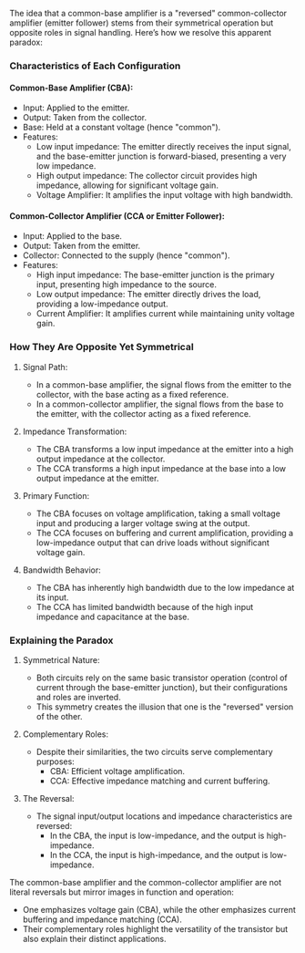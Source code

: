 The idea that a common-base amplifier is a "reversed" common-collector amplifier (emitter follower) stems from their symmetrical operation but opposite roles in signal handling. Here’s how we resolve this apparent paradox:

### Characteristics of Each Configuration

#### Common-Base Amplifier (CBA):
- Input: Applied to the emitter.
- Output: Taken from the collector.
- Base: Held at a constant voltage (hence "common").
- Features:
  - Low input impedance: The emitter directly receives the input signal, and the base-emitter junction is forward-biased, presenting a very low impedance.
  - High output impedance: The collector circuit provides high impedance, allowing for significant voltage gain.
  - Voltage Amplifier: It amplifies the input voltage with high bandwidth.

#### Common-Collector Amplifier (CCA or Emitter Follower):
- Input: Applied to the base.
- Output: Taken from the emitter.
- Collector: Connected to the supply (hence "common").
- Features:
  - High input impedance: The base-emitter junction is the primary input, presenting high impedance to the source.
  - Low output impedance: The emitter directly drives the load, providing a low-impedance output.
  - Current Amplifier: It amplifies current while maintaining unity voltage gain.

### How They Are Opposite Yet Symmetrical

1. Signal Path:
   - In a common-base amplifier, the signal flows from the emitter to the collector, with the base acting as a fixed reference.
   - In a common-collector amplifier, the signal flows from the base to the emitter, with the collector acting as a fixed reference.

2. Impedance Transformation:
   - The CBA transforms a low input impedance at the emitter into a high output impedance at the collector.
   - The CCA transforms a high input impedance at the base into a low output impedance at the emitter.

3. Primary Function:
   - The CBA focuses on voltage amplification, taking a small voltage input and producing a larger voltage swing at the output.
   - The CCA focuses on buffering and current amplification, providing a low-impedance output that can drive loads without significant voltage gain.

4. Bandwidth Behavior:
   - The CBA has inherently high bandwidth due to the low impedance at its input.
   - The CCA has limited bandwidth because of the high input impedance and capacitance at the base.

### Explaining the Paradox

1. Symmetrical Nature:
   - Both circuits rely on the same basic transistor operation (control of current through the base-emitter junction), but their configurations and roles are inverted.
   - This symmetry creates the illusion that one is the "reversed" version of the other.

2. Complementary Roles:
   - Despite their similarities, the two circuits serve complementary purposes:
     - CBA: Efficient voltage amplification.
     - CCA: Effective impedance matching and current buffering.

3. The Reversal:
   - The signal input/output locations and impedance characteristics are reversed:
     - In the CBA, the input is low-impedance, and the output is high-impedance.
     - In the CCA, the input is high-impedance, and the output is low-impedance.

The common-base amplifier and the common-collector amplifier are not literal reversals but mirror images in function and operation:
- One emphasizes voltage gain (CBA), while the other emphasizes current buffering and impedance matching (CCA).
- Their complementary roles highlight the versatility of the transistor but also explain their distinct applications.
